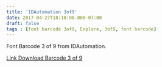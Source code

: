 ```yaml
---
title: 'IDAutomation 3of9'
date: 2017-04-27T18:10:00.000-07:00
draft: false
tags : [font barcode 3of9, Explore, 3of9, font barcode]
---
```


Font Barcode 3 of 9 from IDAutomation.  
  
[Link Download Barcode 3 of 9](https://drive.google.com/open?id=0Byy23p6ykKF_eXhMSENMY2w3WTA)